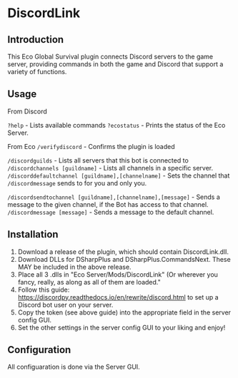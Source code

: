 # DiscordLink
## Introduction

This Eco Global Survival plugin connects Discord servers to the game server, providing commands in both the game and Discord that support a variety of functions.

## Usage

From Discord

`?help` - Lists available commands
`?ecostatus` - Prints the status of the Eco Server.

From Eco
`/verifydiscord` - Confirms the plugin is loaded

`/discordguilds` - Lists all servers that this bot is connected to
`/discordchannels [guildname]` - Lists all channels in a specific server.
`/discorddefaultchannel [guildname],[channelname]` - Sets the channel that `/discordmessage` sends to for you and only you.

`/discordsendtochannel [guildname],[channelname],[message]` - Sends a message to the given channel, if the Bot has access to that channel.
`/discordmessage [message]` - Sends a message to the default channel.

## Installation

1. Download a release of the plugin, which should contain DiscordLink.dll.
2. Download DLLs for DSharpPlus and DSharpPlus.CommandsNext. These MAY be included in the above release.
3. Place all 3 .dlls in "Eco Server/Mods/DiscordLink" (Or wherever you fancy, really, as along as all of them are loaded."
4. Follow this guide: https://discordpy.readthedocs.io/en/rewrite/discord.html to set up a Discord bot user on your server.
5. Copy the token (see above guide) into the appropriate field in the server config GUI.
6. Set the other settings in the server config GUI to your liking and enjoy!

## Configuration

All configuaration is done via the Server GUI.
